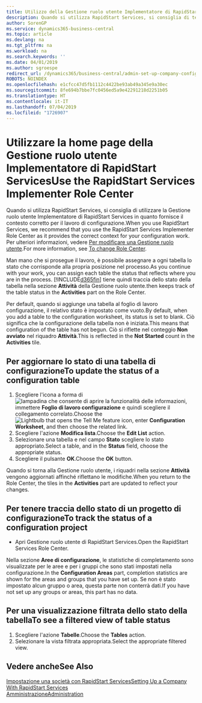 ```yaml
---
title: Utilizzo della Gestione ruolo utente Implementatore di RapidStart Services | Documenti Microsoft
description: Quando si utilizza RapidStart Services, si consiglia di tener traccia del lavoro e utilizzare la Gestione ruolo utente Implementatore di RapidStart Services in quanto fornisce il contesto corretto per il lavoro di configurazione.
author: SorenGP
ms.service: dynamics365-business-central
ms.topic: article
ms.devlang: na
ms.tgt_pltfrm: na
ms.workload: na
ms.search.keywords: ''
ms.date: 04/01/2019
ms.author: sgroespe
redirect_url: /dynamics365/business-central/admin-set-up-company-configuration
ROBOTS: NOINDEX
ms.openlocfilehash: e1cfcc47d5fb1112c4422be93ab49a345e9a30ec
ms.sourcegitcommit: 8fe694b7bbe7fc0456ed5a9e42291218d2251b05
ms.translationtype: HT
ms.contentlocale: it-IT
ms.lasthandoff: 07/04/2019
ms.locfileid: "1726907"
---
```

# <a name="use-the-rapidstart-services-implementer-role-center"></a><span data-ttu-id="90be4-103">Utilizzare la home page della Gestione ruolo utente Implementatore di RapidStart Services</span><span class="sxs-lookup"><span data-stu-id="90be4-103">Use the RapidStart Services Implementer Role Center</span></span>
<span data-ttu-id="90be4-104">Quando si utilizza RapidStart Services, si consiglia di utilizzare la Gestione ruolo utente Implementatore di RapidStart Services in quanto fornisce il contesto corretto per il lavoro di configurazione.</span><span class="sxs-lookup"><span data-stu-id="90be4-104">When you use RapidStart Services, we recommend that you use the RapidStart Services Implementer Role Center as it provides the correct context for your configuration work.</span></span> <span data-ttu-id="90be4-105">Per ulteriori informazioni, vedere [Per modificare una Gestione ruolo utente](ui-change-basic-settings.md#to-change-role-center).</span><span class="sxs-lookup"><span data-stu-id="90be4-105">For more information, see [To change Role Center](ui-change-basic-settings.md#to-change-role-center).</span></span>

<span data-ttu-id="90be4-106">Man mano che si prosegue il lavoro, è possibile assegnare a ogni tabella lo stato che corrisponde alla propria posizione nel processo.</span><span class="sxs-lookup"><span data-stu-id="90be4-106">As you continue with your work, you can assign each table the status that reflects where you are in the process.</span></span> [!INCLUDE[d365fin](includes/d365fin_md.md)] <span data-ttu-id="90be4-107">tiene quindi traccia dello stato della tabella nella sezione **Attività** della Gestione ruolo utente.</span><span class="sxs-lookup"><span data-stu-id="90be4-107">then keeps track of the table status in the **Activities** part on the Role Center.</span></span>  

<span data-ttu-id="90be4-108">Per default, quando si aggiunge una tabella al foglio di lavoro configurazione, il relativo stato è impostato come vuoto.</span><span class="sxs-lookup"><span data-stu-id="90be4-108">By default, when you add a table to the configuration worksheet, its status is set to blank.</span></span> <span data-ttu-id="90be4-109">Ciò significa che la configurazione della tabella non è iniziata.</span><span class="sxs-lookup"><span data-stu-id="90be4-109">This means that configuration of the table has not begun.</span></span> <span data-ttu-id="90be4-110">Ciò si riflette nel conteggio **Non avviato** nel riquadro **Attività**.</span><span class="sxs-lookup"><span data-stu-id="90be4-110">This is reflected in the **Not Started** count in the **Activities** tile.</span></span>  

## <a name="to-update-the-status-of-a-configuration-table"></a><span data-ttu-id="90be4-111">Per aggiornare lo stato di una tabella di configurazione</span><span class="sxs-lookup"><span data-stu-id="90be4-111">To update the status of a configuration table</span></span>  
1.  <span data-ttu-id="90be4-112">Scegliere l'icona a forma di ![lampadina che consente di aprire la funzionalità delle informazioni](media/ui-search/search_small.png "Informazioni sull'operazione che si desidera eseguire"), immettere **Foglio di lavoro configurazione** e quindi scegliere il collegamento correlato.</span><span class="sxs-lookup"><span data-stu-id="90be4-112">Choose the ![Lightbulb that opens the Tell Me feature](media/ui-search/search_small.png "Tell me what you want to do") icon, enter **Configuration Worksheet**, and then choose the related link.</span></span>  
2.  <span data-ttu-id="90be4-113">Scegliere l'azione **Modifica lista**.</span><span class="sxs-lookup"><span data-stu-id="90be4-113">Choose the **Edit List** action.</span></span>  
3.  <span data-ttu-id="90be4-114">Selezionare una tabella e nel campo **Stato** scegliere lo stato appropriato.</span><span class="sxs-lookup"><span data-stu-id="90be4-114">Select a table, and in the **Status** field, choose the appropriate status.</span></span>  
4.  <span data-ttu-id="90be4-115">Scegliere il pulsante **OK**.</span><span class="sxs-lookup"><span data-stu-id="90be4-115">Choose the **OK** button.</span></span>  

<span data-ttu-id="90be4-116">Quando si torna alla Gestione ruolo utente, i riquadri nella sezione **Attività** vengono aggiornati affinché riflettano le modifiche.</span><span class="sxs-lookup"><span data-stu-id="90be4-116">When you return to the Role Center, the tiles in the **Activities** part are updated to reflect your changes.</span></span>  

## <a name="to-track-the-status-of-a-configuration-project"></a><span data-ttu-id="90be4-117">Per tenere traccia dello stato di un progetto di configurazione</span><span class="sxs-lookup"><span data-stu-id="90be4-117">To track the status of a configuration project</span></span>  
- <span data-ttu-id="90be4-118">Apri Gestione ruolo utente di RapidStart Services.</span><span class="sxs-lookup"><span data-stu-id="90be4-118">Open the RapidStart Services Role Center.</span></span>  

<span data-ttu-id="90be4-119">Nella sezione **Aree di configurazione**, le statistiche di completamento sono visualizzate per le aree e per i gruppi che sono stati impostati nella configurazione.</span><span class="sxs-lookup"><span data-stu-id="90be4-119">In the **Configuration Areas** part, completion statistics are shown for the areas and groups that you have set up.</span></span> <span data-ttu-id="90be4-120">Se non è stato impostato alcun gruppo o area, questa parte non conterrà dati.</span><span class="sxs-lookup"><span data-stu-id="90be4-120">If you have not set up any groups or areas, this part has no data.</span></span>  

## <a name="to-see-a-filtered-view-of-table-status"></a><span data-ttu-id="90be4-121">Per una visualizzazione filtrata dello stato della tabella</span><span class="sxs-lookup"><span data-stu-id="90be4-121">To see a filtered view of table status</span></span>  
1. <span data-ttu-id="90be4-122">Scegliere l'azione **Tabelle**.</span><span class="sxs-lookup"><span data-stu-id="90be4-122">Choose the **Tables** action.</span></span>  
2. <span data-ttu-id="90be4-123">Selezionare la vista filtrata appropriata.</span><span class="sxs-lookup"><span data-stu-id="90be4-123">Select the appropriate filtered view.</span></span>  

## <a name="see-also"></a><span data-ttu-id="90be4-124">Vedere anche</span><span class="sxs-lookup"><span data-stu-id="90be4-124">See Also</span></span>  
[<span data-ttu-id="90be4-125">Impostazione una società con RapidStart Services</span><span class="sxs-lookup"><span data-stu-id="90be4-125">Setting Up a Company With RapidStart Services</span></span>](admin-set-up-a-company-with-rapidstart.md)  
[<span data-ttu-id="90be4-126">Amministrazione</span><span class="sxs-lookup"><span data-stu-id="90be4-126">Administration</span></span>](admin-setup-and-administration.md)
